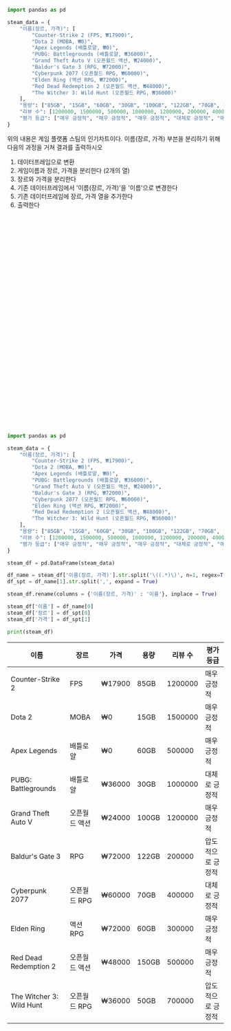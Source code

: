 ```python
import pandas as pd

steam_data = {
    "이름(장르, 가격)": [
        "Counter-Strike 2 (FPS, ₩17900)",
        "Dota 2 (MOBA, ₩0)",
        "Apex Legends (배틀로얄, ₩0)",
        "PUBG: Battlegrounds (배틀로얄, ₩36000)",
        "Grand Theft Auto V (오픈월드 액션, ₩24000)",
        "Baldur's Gate 3 (RPG, ₩72000)",
        "Cyberpunk 2077 (오픈월드 RPG, ₩60000)",
        "Elden Ring (액션 RPG, ₩72000)",
        "Red Dead Redemption 2 (오픈월드 액션, ₩48000)",
        "The Witcher 3: Wild Hunt (오픈월드 RPG, ₩36000)"
    ],
    "용량": ["85GB", "15GB", "60GB", "30GB", "100GB", "122GB", "70GB", "60GB", "150GB", "50GB"],
    "리뷰 수": [1200000, 1500000, 500000, 1000000, 1200000, 200000, 400000, 300000, 500000, 700000],
    "평가 등급": ["매우 긍정적", "매우 긍정적", "매우 긍정적", "대체로 긍정적", "매우 긍정적", "압도적으로 긍정적", "대체로 긍정적", "매우 긍정적", "매우 긍정적", "압도적으로 긍정적"]
}
```
위의 내용은 게임 플랫폼 스팀의 인기차트이다. 이름(장르, 가격) 부븐을 분리하기 위해 다음의 과정을 거쳐 결과를 출력하시오
1. 데이터프레임으로 변환
2. 게임이름과 장르, 가격을 분리한다 (2개의 열)
3. 장르와 가격을 분리한다
4. 기존 데이터프레임에서 '이름(장르, 가격)'을 '이름'으로 변경한다
5. 기존 데이터프레임에 장르, 가격 열을 추가한다
6. 출력한다



<br><br><br><br><br><br><br><br><br><br><br><br><br><br><br><br><br><br><br><br><br><br><br><br><br><br><br><br><br>
```python
import pandas as pd

steam_data = {
    "이름(장르, 가격)": [
        "Counter-Strike 2 (FPS, ₩17900)",
        "Dota 2 (MOBA, ₩0)",
        "Apex Legends (배틀로얄, ₩0)",
        "PUBG: Battlegrounds (배틀로얄, ₩36000)",
        "Grand Theft Auto V (오픈월드 액션, ₩24000)",
        "Baldur's Gate 3 (RPG, ₩72000)",
        "Cyberpunk 2077 (오픈월드 RPG, ₩60000)",
        "Elden Ring (액션 RPG, ₩72000)",
        "Red Dead Redemption 2 (오픈월드 액션, ₩48000)",
        "The Witcher 3: Wild Hunt (오픈월드 RPG, ₩36000)"
    ],
    "용량": ["85GB", "15GB", "60GB", "30GB", "100GB", "122GB", "70GB", "60GB", "150GB", "50GB"],
    "리뷰 수": [1200000, 1500000, 500000, 1000000, 1200000, 200000, 400000, 300000, 500000, 700000],
    "평가 등급": ["매우 긍정적", "매우 긍정적", "매우 긍정적", "대체로 긍정적", "매우 긍정적", "압도적으로 긍정적", "대체로 긍정적", "매우 긍정적", "매우 긍정적", "압도적으로 긍정적"]
}

steam_df = pd.DataFrame(steam_data)

df_name = steam_df['이름(장르, 가격)'].str.split('\((.*)\)', n=1, regex=True, expand = True)
df_spt = df_name[1].str.split(',', expand = True)

steam_df.rename(columns = {'이름(장르, 가격)' : '이름'}, inplace = True)

steam_df['이름'] = df_name[0]
steam_df['장르'] = df_spt[0]
steam_df['가격'] = df_spt[1]

print(steam_df)
```


| 이름                          | 장르         | 가격   | 용량  | 리뷰 수   | 평가 등급       |
|-------------------------------|--------------|--------|-------|-----------|-----------------|
| Counter-Strike 2               | FPS          | ₩17900 | 85GB  | 1200000   | 매우 긍정적     |
| Dota 2                         | MOBA         | ₩0     | 15GB  | 1500000   | 매우 긍정적     |
| Apex Legends                   | 배틀로얄     | ₩0     | 60GB  | 500000    | 매우 긍정적     |
| PUBG: Battlegrounds            | 배틀로얄     | ₩36000 | 30GB  | 1000000   | 대체로 긍정적   |
| Grand Theft Auto V             | 오픈월드 액션  | ₩24000 | 100GB | 1200000   | 매우 긍정적     |
| Baldur's Gate 3                | RPG          | ₩72000 | 122GB | 200000    | 압도적으로 긍정적|
| Cyberpunk 2077                 | 오픈월드 RPG  | ₩60000 | 70GB  | 400000    | 대체로 긍정적   |
| Elden Ring                      | 액션 RPG     | ₩72000 | 60GB  | 300000    | 매우 긍정적     |
| Red Dead Redemption 2          | 오픈월드 액션  | ₩48000 | 150GB | 500000    | 매우 긍정적     |
| The Witcher 3: Wild Hunt       | 오픈월드 RPG  | ₩36000 | 50GB  | 700000    | 압도적으로 긍정적|
